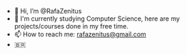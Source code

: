 - 👋 Hi, I’m @RafaZenitus
- 🌱 I'm currently studying Computer Science, here are my projects/courses done in my free time.
- 📫 How to reach me: rafazenitus@gmail.com
- 🇧🇷


<!---
RafaZenitus/RafaZenitus is a ✨ special ✨ repository because its `README.md` (this file) appears on your GitHub profile.
You can click the Preview link to take a look at your changes.
--->
